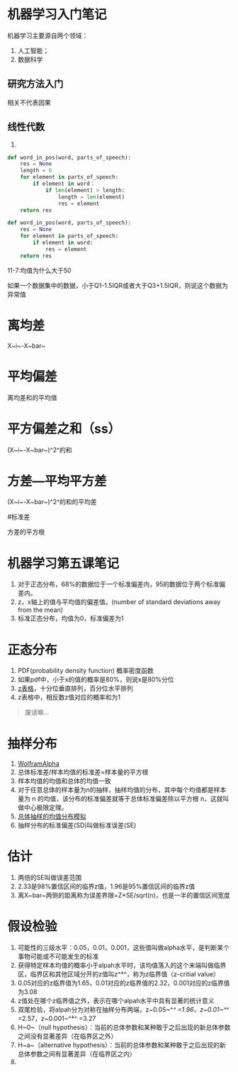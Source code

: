 # 机器学习入门笔记

机器学习主要源自两个领域：

1. 人工智能；
2. 数据科学

## 研究方法入门

相关不代表因果

## 线性代数

1. ​

```python
def word_in_pos(word, parts_of_speech):
    res = None
    length = 0
    for element in parts_of_speech:
        if element in word：
            if len(element) > length:
                length = len(element)
                res = element
    return res
```

```python
def word_in_pos(word, parts_of_speech):
    res = None
    for element in parts_of_speech:
		if element in word:
            res = element
    return res
```

11-7:均值为什么大于50

如果一个数据集中的数据，小于Q1-1.5IQR或者大于Q3+1.5IQR，则说这个数据为异常值

# 离均差



X~i~-X~bar~

# 平均偏差

离均差和的平均值

# 平方偏差之和（ss）

(X~i~-X~bar~)^2^的和

# 方差—平均平方差

(X~i~-X~bar~)^2^的和的平均差

#标准差

方差的平方根

# 机器学习第五课笔记

1. 对于正态分布，68%的数据位于一个标准偏差内，95的数据位于两个标准偏差内。
2. z，x轴上的值与平均值的偏差值。(number of standard deviations away from the mean)
3. 标准正态分布，均值为0，标准偏差为1

# 正态分布

1. PDF(probability density function) 概率密度函数
2. 如果pdf中，小于x的值的概率是80%，则说x是80%分位
3. [z表格](https://s3.amazonaws.com/udacity-hosted-downloads/ZTable.jpg)，十分位垂直排列，百分位水平排列
4. z表格中，相反数z值对应的概率和为1

> 废话嘛...

# 抽样分布

1. [WolframAlpha](http://www.wolframalpha.com/)
2. 总体标准差/样本均值的标准差=样本量的平方根
3. 样本均值的均值和总体的均值一致
4. 对于任意总体的样本量为n的抽样，抽样均值的分布，其中每个均值都是样本量为 n 的均值，该分布的标准偏差就等于总体标准偏差除以平方根 n，这就叫做中心极限定理。
5. [总体抽样的均值分布模拟](http://onlinestatbook.com/stat_sim/sampling_dist/index.html)
6. 抽样分布的标准偏差(SD)叫做标准误差(SE)

# 估计

1. 两倍的SE叫做误差范围
2. 2.33是98%置信区间的临界z值，1.96是95%置信区间的临界z值
3. 离X~bar~两侧的距离称为误差界限=Z*SE/sqrt(n)，也是一半的置信区间宽度

# 假设检验

1. 可能性的三级水平：0.05，0.01，0.001，这些值叫做alpha水平，是判断某个事物可能或不可能发生的标准
2. 获得特定样本均值的概率小于alpah水平时，该均值落入的这个末端叫做临界区，临界区和其他区域分开的z值叫z^*^，称为z临界值（z-critial value）
3. 0.05对应的z临界值为1.65，0.01对应的z临界值的2.32，0.001对应的z临界值为3.08
4. z值处在哪个z临界值之外，表示在哪个alpah水平中具有显著的统计意义
5. 双尾检验，将alpah分为对称在抽样分布两端，z~0.05~^*^ =1.96，z~0.01~^*^ =2.57，z~0.001~^*^ =3.27
6. H~0~（null hypothesis）：当前的总体参数和某种敢于之后出现的新总体参数之间没有显著差异（在临界区之外）
7. H~a~（alternative hypothesis）：当前的总体参数和某种敢于之后出现的新总体参数之间有显著差异（在临界区之内）
8. ​